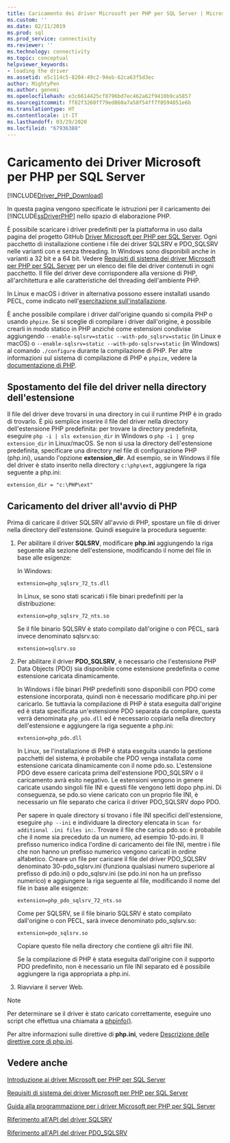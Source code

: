 ```yaml
---
title: Caricamento dei driver Microsoft per PHP per SQL Server | Microsoft Docs
ms.custom: ''
ms.date: 02/11/2019
ms.prod: sql
ms.prod_service: connectivity
ms.reviewer: ''
ms.technology: connectivity
ms.topic: conceptual
helpviewer_keywords:
- loading the driver
ms.assetid: e5c114c5-8204-49c2-94eb-62ca63f5d3ec
author: MightyPen
ms.author: genemi
ms.openlocfilehash: e3c6614425cf8796bd7ec462a62f9410b9ca5857
ms.sourcegitcommit: ff82f3260ff79ed860a7a58f54ff7f0594851e6b
ms.translationtype: HT
ms.contentlocale: it-IT
ms.lasthandoff: 03/29/2020
ms.locfileid: "67936388"
---
```

# <a name="loading-the-microsoft-drivers-for-php-for-sql-server"></a>Caricamento dei Driver Microsoft per PHP per SQL Server
[!INCLUDE[Driver_PHP_Download](../../includes/driver_php_download.md)]

In questa pagina vengono specificate le istruzioni per il caricamento dei [!INCLUDE[ssDriverPHP](../../includes/ssdriverphp_md.md)] nello spazio di elaborazione PHP.  
  
È possibile scaricare i driver predefiniti per la piattaforma in uso dalla pagina del progetto GitHub [Driver Microsoft per PHP per SQL Server](https://github.com/Microsoft/msphpsql/releases). Ogni pacchetto di installazione contiene i file dei driver SQLSRV e PDO_SQLSRV nelle varianti con e senza threading. In Windows sono disponibili anche in varianti a 32 bit e a 64 bit. Vedere [Requisiti di sistema dei driver Microsoft per PHP per SQL Server](../../connect/php/system-requirements-for-the-php-sql-driver.md) per un elenco dei file dei driver contenuti in ogni pacchetto. Il file del driver deve corrispondere alla versione di PHP, all'architettura e alle caratteristiche del threading dell'ambiente PHP.

In Linux e macOS i driver in alternativa possono essere installati usando PECL, come indicato nell'[esercitazione sull'installazione](../../connect/php/installation-tutorial-linux-mac.md).

È anche possibile compilare i driver dall'origine quando si compila PHP o usando `phpize`. Se si sceglie di compilare i driver dall'origine, è possibile crearli in modo statico in PHP anziché come estensioni condivise aggiungendo `--enable-sqlsrv=static --with-pdo_sqlsrv=static` (in Linux e macOS) o `--enable-sqlsrv=static --with-pdo-sqlsrv=static` (in Windows) al comando `./configure` durante la compilazione di PHP. Per altre informazioni sul sistema di compilazione di PHP e `phpize`, vedere la [documentazione di PHP](http://php.net/manual/install.php).
  
## <a name="moving-the-driver-file-into-your-extension-directory"></a>Spostamento del file del driver nella directory dell'estensione  
Il file del driver deve trovarsi in una directory in cui il runtime PHP è in grado di trovarlo. È più semplice inserire il file del driver nella directory dell'estensione PHP predefinita: per trovare la directory predefinita, eseguire `php -i | sls extension_dir` in Windows o `php -i | grep extension_dir` in Linux/macOS. Se non si usa la directory dell'estensione predefinita, specificare una directory nel file di configurazione PHP (php.ini), usando l'opzione **extension_dir**. Ad esempio, se in Windows il file del driver è stato inserito nella directory `c:\php\ext`, aggiungere la riga seguente a php.ini:
  
```  
extension_dir = "c:\PHP\ext"  
```

## <a name="loading-the-driver-at-php-startup"></a>Caricamento del driver all'avvio di PHP  
Prima di caricare il driver SQLSRV all'avvio di PHP, spostare un file di driver nella directory dell'estensione. Quindi eseguire la procedura seguente:  
  
1.  Per abilitare il driver **SQLSRV**, modificare **php.ini** aggiungendo la riga seguente alla sezione dell'estensione, modificando il nome del file in base alle esigenze:  
  
    In Windows: 
    ```  
    extension=php_sqlsrv_72_ts.dll  
    ```  
    In Linux, se sono stati scaricati i file binari predefiniti per la distribuzione: 
    ```  
    extension=php_sqlsrv_72_nts.so  
    ```
    Se il file binario SQLSRV è stato compilato dall'origine o con PECL, sarà invece denominato sqlsrv.so:
    ```
    extension=sqlsrv.so
    ```
  
2.  Per abilitare il driver **PDO_SQLSRV**, è necessario che l'estensione PHP Data Objects (PDO) sia disponibile come estensione predefinita o come estensione caricata dinamicamente.

    In Windows i file binari PHP predefiniti sono disponibili con PDO come estensione incorporata, quindi non è necessario modificare php.ini per caricarlo. Se tuttavia la compilazione di PHP è stata eseguita dall'origine ed è stata specificata un'estensione PDO separata da compilare, questa verrà denominata `php_pdo.dll` ed è necessario copiarla nella directory dell'estensione e aggiungere la riga seguente a php.ini:  
    ```
    extension=php_pdo.dll  
    ```
    In Linux, se l'installazione di PHP è stata eseguita usando la gestione pacchetti del sistema, è probabile che PDO venga installata come estensione caricata dinamicamente con il nome pdo.so. L'estensione PDO deve essere caricata prima dell'estensione PDO_SQLSRV o il caricamento avrà esito negativo. Le estensioni vengono in genere caricate usando singoli file INI e questi file vengono letti dopo php.ini. Di conseguenza, se pdo.so viene caricato con un proprio file INI, è necessario un file separato che carica il driver PDO_SQLSRV dopo PDO. 

    Per sapere in quale directory si trovano i file INI specifici dell'estensione, eseguire `php --ini` e individuare la directory elencata in `Scan for additional .ini files in:`. Trovare il file che carica pdo.so: è probabile che il nome sia preceduto da un numero, ad esempio 10-pdo.ini. Il prefisso numerico indica l'ordine di caricamento dei file INI, mentre i file che non hanno un prefisso numerico vengono caricati in ordine alfabetico. Creare un file per caricare il file del driver PDO_SQLSRV denominato 30-pdo_sqlsrv.ini (funziona qualsiasi numero superiore al prefisso di pdo.ini) o pdo_sqlsrv.ini (se pdo.ini non ha un prefisso numerico) e aggiungere la riga seguente al file, modificando il nome del file in base alle esigenze:  
    ```
    extension=php_pdo_sqlsrv_72_nts.so
    ```
    Come per SQLSRV, se il file binario SQLSRV è stato compilato dall'origine o con PECL, sarà invece denominato pdo_sqlsrv.so:
    ```
    extension=pdo_sqlsrv.so
    ```
    Copiare questo file nella directory che contiene gli altri file INI. 

    Se la compilazione di PHP è stata eseguita dall'origine con il supporto PDO predefinito, non è necessario un file INI separato ed è possibile aggiungere la riga appropriata a php.ini.
  
3.  Riavviare il server Web.  
  
> [!NOTE]  
> Per determinare se il driver è stato caricato correttamente, eseguire uno script che effettua una chiamata a [phpinfo()](https://php.net/manual/en/function.phpinfo.php).  
  
Per altre informazioni sulle direttive di **php.ini**, vedere [Descrizione delle direttive core di php.ini](https://php.net/manual/en/ini.core.php).  
  
## <a name="see-also"></a>Vedere anche  
[Introduzione ai driver Microsoft per PHP per SQL Server](../../connect/php/getting-started-with-the-php-sql-driver.md)

[Requisiti di sistema dei driver Microsoft per PHP per SQL Server](../../connect/php/system-requirements-for-the-php-sql-driver.md)

[Guida alla programmazione per i driver Microsoft per PHP per SQL Server](../../connect/php/programming-guide-for-php-sql-driver.md)

[Riferimento all'API del driver SQLSRV](../../connect/php/sqlsrv-driver-api-reference.md)

[Riferimento all'API del driver PDO_SQLSRV](../../connect/php/pdo-sqlsrv-driver-reference.md)  
  
